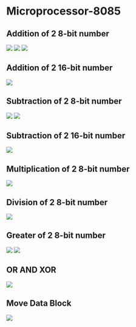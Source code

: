 # Microprocessor-8085
## Addition of 2 8-bit number
![](https://github.com/amandewatnitrr/microprocessor-8085/blob/main/imgs/add-2-8-bit_number(1).png)
![](https://github.com/amandewatnitrr/microprocessor-8085/blob/main/imgs/add-2-8-bit_number(2).png)
![](https://github.com/amandewatnitrr/microprocessor-8085/blob/main/imgs/add-2-8-bit_number.png)
## Addition of 2 16-bit number
![](https://github.com/amandewatnitrr/microprocessor-8085/blob/main/imgs/add-2-16-bit_number.png)
## Subtraction of 2 8-bit number
![](https://github.com/amandewatnitrr/microprocessor-8085/blob/main/imgs/sub-2-8-bit_number(1).png)
![](https://github.com/amandewatnitrr/microprocessor-8085/blob/main/imgs/sub-2-8-bit_number.png)
## Subtraction of 2 16-bit number
![](https://github.com/amandewatnitrr/microprocessor-8085/blob/main/imgs/sub-2-16-bit_number.png)
## Multiplication of 2 8-bit number
![](https://github.com/amandewatnitrr/microprocessor-8085/blob/main/imgs/multiply-2-8-bit_number(2).png)
## Division of 2 8-bit number
![](https://github.com/amandewatnitrr/microprocessor-8085/blob/main/imgs/divide-2-8-bit_number.png)
## Greater of 2 8-bit number
![](https://github.com/amandewatnitrr/microprocessor-8085/blob/main/imgs/greater_of_2_8-bit_number.png)
![](https://github.com/amandewatnitrr/microprocessor-8085/blob/main/imgs/greater_of_2_8-bit_number(1).png)
## OR AND XOR
![](https://github.com/amandewatnitrr/microprocessor-8085/blob/main/imgs/or_and_xor.png)
## Move Data Block
![](https://github.com/amandewatnitrr/microprocessor-8085/blob/main/imgs/move_data_block.png)
